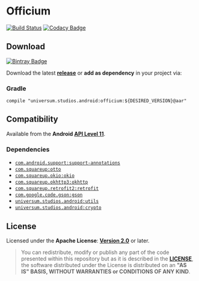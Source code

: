 Officium
===============

[![Build Status](https://travis-ci.org/universum-studios/android_officium.svg?branch=master)](https://travis-ci.org/universum-studios/android_officium)
[![Codacy Badge](https://api.codacy.com/project/badge/Grade/b46e219849d04733ab3cb29beeb0cfaf)](https://www.codacy.com/app/universum-studios/android_officium?utm_source=github.com&amp;utm_medium=referral&amp;utm_content=universum-studios/android_officium&amp;utm_campaign=Badge_Grade)

## Download ##
[![Bintray Badge](https://api.bintray.com/packages/universum-studios/android/universum.studios.android%3Aofficium/images/download.svg)](https://bintray.com/universum-studios/android/universum.studios.android%3Aofficium/_latestVersion)

Download the latest **[release](https://github.com/universum-studios/android_officium/releases "Latest Releases page")** or **add as dependency** in your project via:

### Gradle ###

    compile "universum.studios.android:officium:${DESIRED_VERSION}@aar"

## Compatibility ##

Available from the **Android [API Level 11](http://developer.android.com/about/versions/android-3.0.html "See API highlights")**.

### Dependencies ###

- [`com.android.support:support-annotations`](https://developer.android.com/topic/libraries/support-library/packages.html#annotations)
- [`com.squareup:otto`](http://square.github.io/otto/)
- [`com.squareup.okio:okio`](https://github.com/square/okio)
- [`com.squareup.okhttp3:okhttp`](http://square.github.io/okhttp/)
- [`com.squareup.retrofit2:retrofit`](http://square.github.io/retrofit/)
- [`com.google.code.gson:gson`](https://github.com/google/gson)
- [`universum.studios.android:utils`](https://github.com/universum-studios/android_utils)
- [`universum.studios.android:crypto`](https://github.com/universum-studios/android_crypto)

## License ##

Licensed under the **Apache License**: **[Version 2.0](http://www.apache.org/licenses/LICENSE-2.0)** or later.

> You can redistribute, modify or publish any part of the code presented within this repository but as it is described in the [**LICENSE**](https://github.com/universum-studios/android_officium/blob/master/LICENSE.md), the software distributed under the License is distributed on an **"AS IS" BASIS, WITHOUT WARRANTIES or CONDITIONS OF ANY KIND**.
